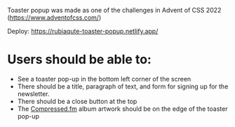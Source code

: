 Toaster popup was made as one of the challenges in Advent of CSS 2022 (https://www.adventofcss.com/)

Deploy: https://rubiaqute-toaster-popup.netlify.app/

# **Users should be able to:**

- See a toaster pop-up in the bottom left corner of the screen
- There should be a title, paragraph of text, and form for signing up for the newsletter.
- There should be a close button at the top
- The [Compressed.fm](http://Compressed.fm) album artwork should be on the edge of the toaster pop-up


